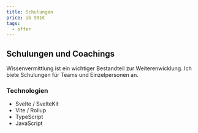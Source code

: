 ```yaml
---
title: Schulungen
price: ab 991€
tags:
  - offer
---
```


## Schulungen und Coachings

Wissenvermittlung ist ein wichtiger Bestandteil zur Weiterenwicklung. Ich biete Schulungen für Teams und Einzelpersonen an.

### Technologien

- Svelte / SvelteKit
- Vite / Rollup
- TypeScript
- JavaScript
